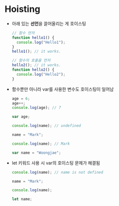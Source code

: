 # Hoisting
- 아래 있는 **선언**을 끌어올리는 게 호이스팅
  ```javascript
  // 함수 먼저
  function hello1() {
    console.log("Hello1");
  }
  hello1(); // it works.

  // 함수의 호출을 먼저
  hello2(); // it works.
  function hello2() {
    console.log("Hello2");
  }
  ```
- 함수뿐만 아니라 var를 사용한 변수도 호이스팅이 일어남
  ```javascript
  age = 6;
  age++;
  console.log(age); // 7

  var age;
  ```
  ```javascript
  console.log(name); // undefined

  name = "Mark";

  console.log(name); // Mark

  var name = "Woongjae";
  ```
- let 키워드 사용 시 var의 호이스팅 문제가 해결됨
  ```javascript
  console.log(name); // name is not defined

  name = "Mark";

  console.log(name);

  let name;
  ```